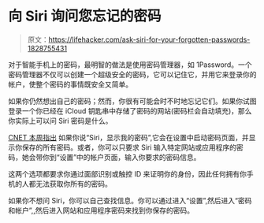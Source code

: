 # 向 Siri 询问您忘记的密码

> 原文：<https://lifehacker.com/ask-siri-for-your-forgotten-passwords-1828755431>

对于智能手机上的密码，最明智的做法是使用密码管理器，如 1Password。一个密码管理器不仅可以创建一个超级安全的密码，它可以记住它，并用它来登录你的帐户，使整个密码的事情既安全又简单。



如果你仍然想出自己的密码；然而，你很有可能会时不时地忘记它们。如果你试图登录一个你已经在 iCloud 钥匙串中存储了密码的网站(密码栏会自动填充)，那么你实际上可以问 Siri 密码是什么。

[CNET 本周指出](https://www.cnet.com/how-to/siri-will-show-you-your-passwords-if-you-ask/) 如果你说“Siri，显示我的密码”,它会在设置中启动密码页面，并显示你保存的所有密码。或者，你可以只要求 Siri 输入特定网站或应用程序的密码，她会带你到“设置”中的帐户页面，输入你要求的密码信息。

这两个选项都要求你通过面部识别或触控 ID 来证明你的身份，因此任何拥有你手机的人都无法获取你所有的密码。

如果你不想问 Siri，你可以自己查找信息。你可以通过进入“设置”,然后进入“密码和帐户”,,然后进入网站和应用程序密码来找到你保存的密码。